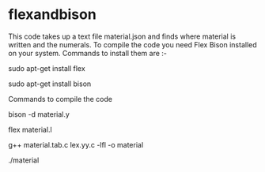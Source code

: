 flexandbison
============
This code takes up a text file material.json and finds where material is written and the numerals.
To compile the code you need Flex Bison installed on your system. Commands to install them are :- 

sudo apt-get install flex

sudo apt-get install bison

Commands to compile the code

bison -d material.y

flex material.l

g++ material.tab.c lex.yy.c -lfl -o material

./material
